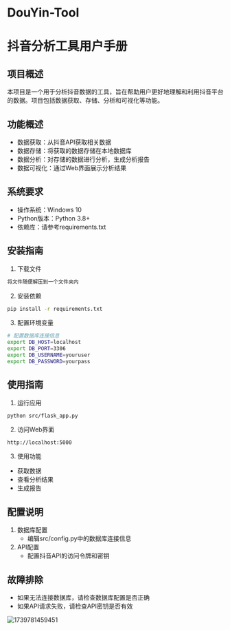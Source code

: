 # DouYin-Tool

# 抖音分析工具用户手册

## 项目概述
本项目是一个用于分析抖音数据的工具，旨在帮助用户更好地理解和利用抖音平台的数据。项目包括数据获取、存储、分析和可视化等功能。

## 功能概述
- 数据获取：从抖音API获取相关数据
- 数据存储：将获取的数据存储在本地数据库
- 数据分析：对存储的数据进行分析，生成分析报告
- 数据可视化：通过Web界面展示分析结果

## 系统要求
- 操作系统：Windows 10
- Python版本：Python 3.8+
- 依赖库：请参考requirements.txt

## 安装指南
1. 下载文件
```bash
将文件随便解压到一个文件夹内
```
2. 安装依赖
```bash
pip install -r requirements.txt
```
3. 配置环境变量
```bash
# 配置数据库连接信息
export DB_HOST=localhost
export DB_PORT=3306
export DB_USERNAME=youruser
export DB_PASSWORD=yourpass
```

## 使用指南
1. 运行应用
```bash
python src/flask_app.py
```
2. 访问Web界面
```
http://localhost:5000
```
3. 使用功能
- 获取数据
- 查看分析结果
- 生成报告

## 配置说明
1. 数据库配置
   - 编辑src/config.py中的数据库连接信息
2. API配置
   - 配置抖音API的访问令牌和密钥

## 故障排除
- 如果无法连接数据库，请检查数据库配置是否正确
- 如果API请求失败，请检查API密钥是否有效

![1739781459451](https://github.com/user-attachments/assets/202ec2ec-4db7-41e8-b193-5c2597812d3d)
